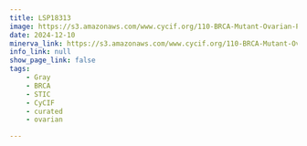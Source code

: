 ```yaml
---
title: LSP18313
image: https://s3.amazonaws.com/www.cycif.org/110-BRCA-Mutant-Ovarian-Precursors/LSP18313/LSP18313.png
date: 2024-12-10
minerva_link: https://s3.amazonaws.com/www.cycif.org/110-BRCA-Mutant-Ovarian-Precursors/LSP18313/index.html
info_link: null
show_page_link: false
tags:
    - Gray
    - BRCA
    - STIC
    - CyCIF
    - curated
    - ovarian

---
```

